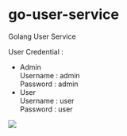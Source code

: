 # go-user-service
Golang User Service


User Credential :
- Admin <br>
    Username : admin<br>
    Password : admin<br>
- User <br>
    Username : user<br>
    Password : user<br>
<img src="https://user-images.githubusercontent.com/17907479/188705800-cea7fe2d-da8b-4790-b323-dde628a56305.png" style="max-width: 100%;">